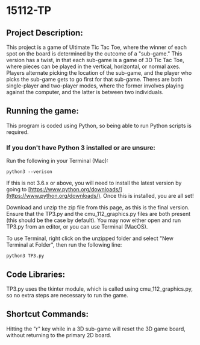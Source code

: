 # 15112-TP
## Project Description:
This project is a game of Ultimate Tic Tac Toe, where the winner of each spot on the board is determined by the outcome of a "sub-game." This version has a twist, in that each sub-game is a game of 3D Tic Tac Toe, where pieces can be played in the vertical, horizontal, or normal axes. Players alternate picking the location of the sub-game, and the player who picks the sub-game gets to go first for that sub-game. Theres are both single-player and two-player modes, where the former involves playing against the computer, and the latter is between two individuals.

## Running the game:
This program is coded using Python, so being able to run Python scripts is required.

### If you don't have Python 3 installed or are unsure:
Run the following in your Terminal (Mac):

    python3 --verison

If this is not 3.6.x or above, you will need to install the latest version by going to [https://www.python.org/downloads/](https://www.python.org/downloads/).
Once this is installed, you are all set!

Download and unzip the zip file from this page, as this is the final version. Ensure that the TP3.py and the cmu_112_graphics.py files are both present (this should be the case by default). You may now either open and run TP3.py from an editor, or you can use Terminal (MacOS).

To use Terminal, right click on the unzipped folder and select "New Terminal at Folder", then run the following line:

    python3 TP3.py

## Code Libraries:
TP3.py uses the tkinter module, which is called using cmu_112_graphics.py, so no extra steps are necessary to run the game.

## Shortcut Commands:
Hitting the "r" key while in a 3D sub-game will reset the 3D game board, without returning to the primary 2D board.
